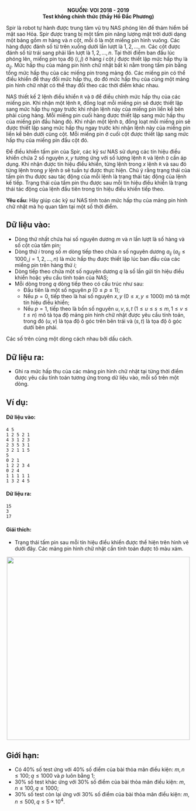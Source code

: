 **<center>NGUỒN: VOI 2018 - 2019</center>**
**<center>Test không chính thức (thầy Hồ Đắc Phương)</center>**

Spir là robot tự hành được trung tâm vũ trụ NAS phóng lên để thám hiểm bề mặt sao Hỏa. Spir được trang bị một tấm pin năng lượng mặt trời dưới dạng một bảng gồm $m$ hàng và $n$ cột, mỗi ô là một miếng pin hình vuông. Các hàng được đánh số từ trên xuống dưới lần lượt là $1, 2,…, m$. Các cột được đánh số từ trái sang phải lần lượt là $1, 2,…, n$. Tại thời điểm ban đầu lúc phóng lên, miếng pin tọa độ $(i, j)$ ở hàng $i$ cột $j$ được thiết lập mức hấp thụ là $a_{ij}$. Mức hấp thụ của mảng pin hình chữ nhật bất kì nằm trong tấm pin bằng tổng mức hấp thụ của các miếng pin trong mảng đó. Các miếng pin có thể điều khiển để thay đổi mức hấp thụ, do đó mức hấp thụ của cùng một mảng pin hình chữ nhật có thể thay đổi theo các thời điểm khác nhau.

NAS thiết kế $2$ lệnh điều khiển `R` và `D` để điều chỉnh mức hấp thụ của các miếng pin. Khi nhận một lệnh `R`, đồng loạt mỗi miếng pin sẽ được thiết lập sang mức hấp thụ ngay trước khi nhận lệnh này của miếng pin liền kề bên phải cùng hàng. Mỗi miếng pin cuối hàng được thiết lập sang mức hấp thụ của miếng pin đầu hàng đó. Khi nhận một lệnh `D`, đồng loạt mỗi miếng pin sẽ được thiết lập sang mức hấp thụ ngay trước khi nhận lệnh này của miếng pin liền kề bên dưới cùng cột. Mỗi miếng pin ở cuối cột được thiết lập sang mức hấp thụ của miếng pin đầu cột đó.

Để điều khiển tấm pin của Spir, các kỹ sư NAS sử dụng các tín hiệu điều khiển chứa $2$ số nguyên $x, y$ tương ứng với số lượng lệnh `R` và lệnh `D` cần áp dụng. Khi nhận được tín hiệu điều khiển, từng lệnh trong $x$ lệnh `R` và sau đó từng lệnh trong $y$ lệnh `D` sẽ tuần tự được thực hiện. Chú ý
rằng trạng thái của tấm pin thu được sau tác động của mỗi lệnh là trạng thái tác động của lệnh kế tiếp. Trạng thái của tấm pin thu được sau mỗi tín hiệu điều khiển là trạng thái tác động của lệnh đầu tiên trong tín hiệu điều khiển tiếp theo.

**Yêu cầu:** Hãy giúp các kỹ sư NAS tính toán mức hấp thụ của mảng pin hình chữ nhật mà họ quan tâm tại một số thời điểm.

## Dữ liệu vào:
- Dòng thứ nhất chứa hai số nguyên dương $m$ và $n$ lần lượt là số hàng và số cột của tấm pin;
- Dòng thứ $i$ trong số $m$ dòng tiếp theo chứa $n$ số nguyên dương $a_{ij}\ (a_{ij} ≤ 1000, j = 1, 2,..., n)$ là mức hấp thụ được thiết lập lúc ban đầu của các miếng pin trên hàng thứ $i$;
- Dòng tiếp theo chứa một số nguyên dương $q$ là số lần gửi tín hiệu điều khiển hoặc yêu cầu tính toán của NAS;
- Mỗi dòng trong $q$ dòng tiếp theo có cấu trúc như sau:
    - Đầu tiên là một số nguyên $p\ (0 ≤p≤ 1)$;
    - Nếu $p=0$, tiếp theo là hai số nguyên $x, y\ (0 ≤ x, y ≤ 1000)$ mô tả một tín hiệu điều khiển;
    - Nếu $p= 1$, tiếp theo là bốn số nguyên $u, v, s, t\ (1 ≤u≤s ≤m, 1 ≤v ≤t≤n)$ mô tả tọa độ mảng pin hình chữ nhật được yêu cầu tính toán, trong đó $(u, v)$ là tọa độ ô góc trên bên trái và $(s, t)$ là tọa độ ô góc dưới bên phải.

Các số trên cùng một dòng cách nhau bởi dấu cách.

## Dữ liệu ra:
- Ghi ra mức hấp thụ của các mảng pin hình chữ nhật tại từng thời điểm được yêu cầu tính toán tương ứng trong dữ liệu vào, mỗi số trên một dòng.

## Ví dụ:
#### Dữ liệu vào:
```
4 5
1 2 5 2 1
4 3 1 2 3
2 3 5 3 1
3 2 1 1 5
5
0 2 1
1 2 2 3 4
0 2 4
1 1 1 1 1
1 3 2 4 5
```

#### Dữ liệu ra:
```
15
3
17
```

#### Giái thích:
- Trạng thái tấm pin sau mỗi tín hiệu điểu khiển được thể hiện trên hình vẽ dưới đây. Các mảng pin hình chữ nhật cần tính toán được tô màu xám.
<center><img src="/images/problems/1512/solpin.png" width=500px></center>

## Giới hạn:
- Có $40\%$ số test ứng với $40\%$ số điểm của bài thỏa mãn điều kiện: $m, n ≤ 100; q ≤ 1000$ và $p$ luôn bằng $1$;
- $30\%$ số test khác ứng với $30\%$ số điểm của bài thỏa mãn điều kiện: $m, n ≤ 100, q ≤ 1000$;
- $30\%$ số test còn lại ứng với $30\%$ số điểm của bài thỏa mãn điều kiện: $m, n ≤ 500, q ≤ 5×10^4$.